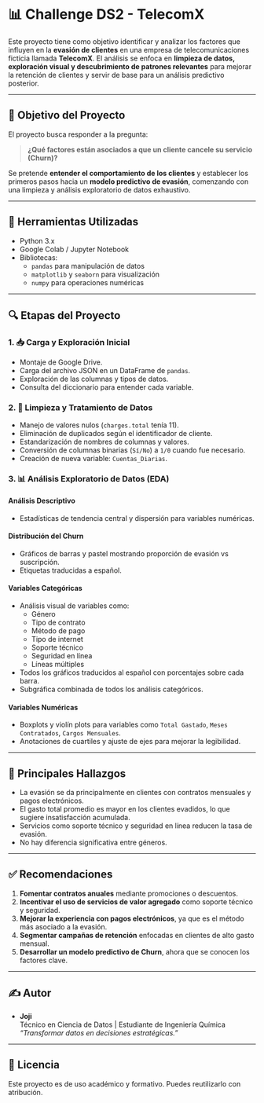 # 📊 Challenge DS2 - TelecomX

Este proyecto tiene como objetivo identificar y analizar los factores que influyen en la **evasión de clientes** en una empresa de telecomunicaciones ficticia llamada **TelecomX**. El análisis se enfoca en **limpieza de datos, exploración visual y descubrimiento de patrones relevantes** para mejorar la retención de clientes y servir de base para un análisis predictivo posterior.

---

## 🎯 Objetivo del Proyecto

El proyecto busca responder a la pregunta:  
> **¿Qué factores están asociados a que un cliente cancele su servicio (Churn)?**

Se pretende **entender el comportamiento de los clientes** y establecer los primeros pasos hacia un **modelo predictivo de evasión**, comenzando con una limpieza y análisis exploratorio de datos exhaustivo.

---

## 🧪 Herramientas Utilizadas

- Python 3.x
- Google Colab / Jupyter Notebook
- Bibliotecas:
  - `pandas` para manipulación de datos
  - `matplotlib` y `seaborn` para visualización
  - `numpy` para operaciones numéricas

---

## 🔍 Etapas del Proyecto

### 1. 📥 Carga y Exploración Inicial
- Montaje de Google Drive.
- Carga del archivo JSON en un DataFrame de `pandas`.
- Exploración de las columnas y tipos de datos.
- Consulta del diccionario para entender cada variable.

### 2. 🧹 Limpieza y Tratamiento de Datos
- Manejo de valores nulos (`charges.total` tenía 11).
- Eliminación de duplicados según el identificador de cliente.
- Estandarización de nombres de columnas y valores.
- Conversión de columnas binarias (`Sí/No`) a `1/0` cuando fue necesario.
- Creación de nueva variable: `Cuentas_Diarias`.

### 3. 📊 Análisis Exploratorio de Datos (EDA)
#### Análisis Descriptivo
- Estadísticas de tendencia central y dispersión para variables numéricas.
  
#### Distribución del Churn
- Gráficos de barras y pastel mostrando proporción de evasión vs suscripción.
- Etiquetas traducidas a español.

#### Variables Categóricas
- Análisis visual de variables como:
  - Género
  - Tipo de contrato
  - Método de pago
  - Tipo de internet
  - Soporte técnico
  - Seguridad en línea
  - Líneas múltiples
- Todos los gráficos traducidos al español con porcentajes sobre cada barra.
- Subgráfica combinada de todos los análisis categóricos.

#### Variables Numéricas
- Boxplots y violín plots para variables como `Total Gastado`, `Meses Contratados`, `Cargos Mensuales`.
- Anotaciones de cuartiles y ajuste de ejes para mejorar la legibilidad.

---

## 📌 Principales Hallazgos

- La evasión se da principalmente en clientes con contratos mensuales y pagos electrónicos.
- El gasto total promedio es mayor en los clientes evadidos, lo que sugiere insatisfacción acumulada.
- Servicios como soporte técnico y seguridad en línea reducen la tasa de evasión.
- No hay diferencia significativa entre géneros.

---

## ✅ Recomendaciones

1. **Fomentar contratos anuales** mediante promociones o descuentos.
2. **Incentivar el uso de servicios de valor agregado** como soporte técnico y seguridad.
3. **Mejorar la experiencia con pagos electrónicos**, ya que es el método más asociado a la evasión.
4. **Segmentar campañas de retención** enfocadas en clientes de alto gasto mensual.
5. **Desarrollar un modelo predictivo de Churn**, ahora que se conocen los factores clave.

---

## ✍️ Autor

- **Joji**  
  Técnico en Ciencia de Datos | Estudiante de Ingeniería Química  
  _“Transformar datos en decisiones estratégicas.”_

---

## 📌 Licencia

Este proyecto es de uso académico y formativo. Puedes reutilizarlo con atribución.
